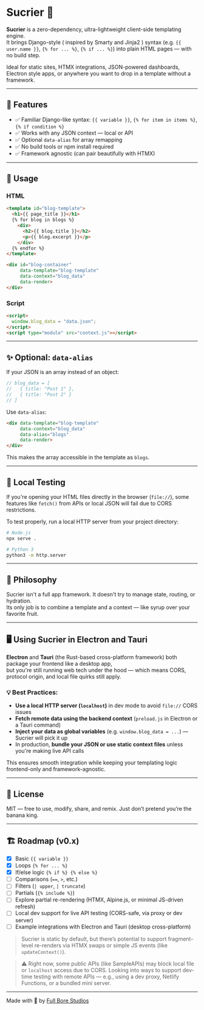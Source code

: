


# Sucrier 🍌

**Sucrier** is a zero-dependency, ultra-lightweight client-side templating engine.  
It brings Django-style ( inspired by Smarty and Jinja2 ) syntax (e.g. `{{ user.name }}`, `{% for ... %}`, `{% if ... %}`) into plain HTML pages — with no build step.

Ideal for static sites, HTMX integrations, JSON-powered dashboards, Electron style apps, or anywhere you want to drop in a template without a framework.

---

## 🚀 Features

- ✅ Familiar Django-like syntax: `{{ variable }}`, `{% for item in items %}`, `{% if condition %}`
- ✅ Works with any JSON context — local or API
- ✅ Optional `data-alias` for array remapping
- ✅ No build tools or npm install required
- ✅ Framework agnostic (can pair beautifully with HTMX)

---

## 🔧 Usage

### HTML

```html
<template id="blog-template">
  <h1>{{ page_title }}</h1>
  {% for blog in blogs %}
    <div>
      <h2>{{ blog.title }}</h2>
      <p>{{ blog.excerpt }}</p>
    </div>
  {% endfor %}
</template>

<div id="blog-container"
     data-template="blog-template"
     data-context="blog_data"
     data-render>
</div>
```

### Script

```html
<script>
  window.blog_data = "data.json";
</script>
<script type="module" src="context.js"></script>
```

---

## ✨ Optional: `data-alias`

If your JSON is an array instead of an object:

```js
// blog_data = [
//   { title: "Post 1" },
//   { title: "Post 2" }
// ]
```

Use `data-alias`:

```html
<div data-template="blog-template"
     data-context="blog_data"
     data-alias="blogs"
     data-render>
</div>
```

This makes the array accessible in the template as `blogs`.

---


## 🧪 Local Testing

If you're opening your HTML files directly in the browser (`file://`), some features like `fetch()` from APIs or local JSON will fail due to CORS restrictions.

To test properly, run a local HTTP server from your project directory:

```bash
# Node.js
npx serve .

# Python 3
python3 -m http.server
```

---


## 🧠 Philosophy

Sucrier isn't a full app framework. It doesn't try to manage state, routing, or hydration.  
Its only job is to combine a template and a context — like syrup over your favorite fruit.

---


## 🖥️ Using Sucrier in Electron and Tauri

**Electron** and **Tauri** (the Rust-based cross-platform framework) both package your frontend like a desktop app,  
but you're still running web tech under the hood — which means CORS, protocol origin, and local file quirks still apply.

### 💡 Best Practices:

- **Use a local HTTP server (`localhost`)** in dev mode to avoid `file://` CORS issues
- **Fetch remote data using the backend context** (`preload.js` in Electron or a Tauri command)
- **Inject your data as global variables** (e.g. `window.blog_data = ...`) — Sucrier will pick it up
- In production, **bundle your JSON or use static context files** unless you're making live API calls

This ensures smooth integration while keeping your templating logic frontend-only and framework-agnostic.


---

## 📜 License

MIT — free to use, modify, share, and remix. Just don’t pretend you’re the banana king.

---

## 🏗️ Roadmap (v0.x)

- [x] Basic `{{ variable }}`
- [x] Loops `{% for ... %}`
- [x] If/else logic `{% if %} {% else %}`
- [ ] Comparisons (`==`, `>`, etc.)
- [ ] Filters (`| upper`, `| truncate`)
- [ ] Partials (`{% include %}`)
- [ ] Explore partial re-rendering (HTMX, Alpine.js, or minimal JS-driven refresh)
- [ ] Local dev support for live API testing (CORS-safe, via proxy or dev server)
- [ ] Example integrations with Electron and Tauri (desktop cross-platform)

> Sucrier is static by default, but there’s potential to support fragment-level re-renders via HTMX swaps or simple JS events (like `updateContext()`).


> ⚠️ Right now, some public APIs (like SampleAPIs) may block local file or `localhost` access due to CORS. Looking into ways to support dev-time testing with remote APIs — e.g., using a dev proxy, Netlify Functions, or a bundled mini server.

---

Made with 🍌 by [Full Bore Studios](https://github.com/FullBoreStudios)

